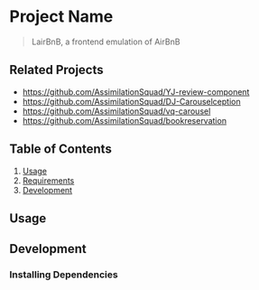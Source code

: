# Project Name

> LairBnB, a frontend emulation of AirBnB

## Related Projects

  - https://github.com/AssimilationSquad/YJ-review-component
  - https://github.com/AssimilationSquad/DJ-Carouselception
  - https://github.com/AssimilationSquad/vq-carousel
  - https://github.com/AssimilationSquad/bookreservation

## Table of Contents

1. [Usage](#Usage)
1. [Requirements](#requirements)
1. [Development](#development)

## Usage

> 

## Development

### Installing Dependencies
